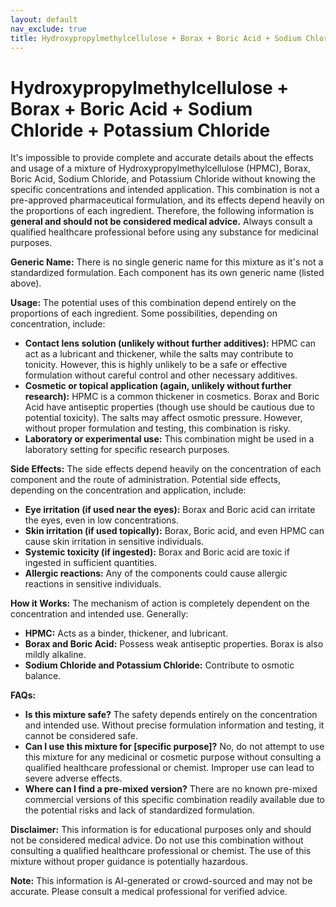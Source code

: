 ```yaml
---
layout: default
nav_exclude: true
title: Hydroxypropylmethylcellulose + Borax + Boric Acid + Sodium Chloride + Potassium Chloride
---
```


# Hydroxypropylmethylcellulose + Borax + Boric Acid + Sodium Chloride + Potassium Chloride

It's impossible to provide complete and accurate details about the effects and usage of a mixture of Hydroxypropylmethylcellulose (HPMC), Borax, Boric Acid, Sodium Chloride, and Potassium Chloride without knowing the specific concentrations and intended application.  This combination is not a pre-approved pharmaceutical formulation, and its effects depend heavily on the proportions of each ingredient.  Therefore, the following information is **general and should not be considered medical advice.**  Always consult a qualified healthcare professional before using any substance for medicinal purposes.


**Generic Name:**  There is no single generic name for this mixture as it's not a standardized formulation.  Each component has its own generic name (listed above).

**Usage:** The potential uses of this combination depend entirely on the proportions of each ingredient.  Some possibilities, depending on concentration, include:

* **Contact lens solution (unlikely without further additives):**  HPMC can act as a lubricant and thickener, while the salts may contribute to tonicity.  However, this is highly unlikely to be a safe or effective formulation without careful control and other necessary additives.
* **Cosmetic or topical application (again, unlikely without further research):**  HPMC is a common thickener in cosmetics.  Borax and Boric Acid have antiseptic properties (though use should be cautious due to potential toxicity).  The salts may affect osmotic pressure.  However, without proper formulation and testing, this combination is risky.
* **Laboratory or experimental use:**  This combination might be used in a laboratory setting for specific research purposes.


**Side Effects:** The side effects depend heavily on the concentration of each component and the route of administration.  Potential side effects, depending on the concentration and application,  include:

* **Eye irritation (if used near the eyes):** Borax and Boric acid can irritate the eyes, even in low concentrations.
* **Skin irritation (if used topically):** Borax, Boric acid, and even HPMC can cause skin irritation in sensitive individuals.
* **Systemic toxicity (if ingested):** Borax and Boric acid are toxic if ingested in sufficient quantities.
* **Allergic reactions:** Any of the components could cause allergic reactions in sensitive individuals.


**How it Works:** The mechanism of action is completely dependent on the concentration and intended use.  Generally:

* **HPMC:** Acts as a binder, thickener, and lubricant.
* **Borax and Boric Acid:** Possess weak antiseptic properties. Borax is also mildly alkaline.
* **Sodium Chloride and Potassium Chloride:** Contribute to osmotic balance.


**FAQs:**

* **Is this mixture safe?**  The safety depends entirely on the concentration and intended use.  Without precise formulation information and testing, it cannot be considered safe.
* **Can I use this mixture for [specific purpose]?**  No, do not attempt to use this mixture for any medicinal or cosmetic purpose without consulting a qualified healthcare professional or chemist.  Improper use can lead to severe adverse effects.
* **Where can I find a pre-mixed version?**  There are no known pre-mixed commercial versions of this specific combination readily available due to the potential risks and lack of standardized formulation.


**Disclaimer:** This information is for educational purposes only and should not be considered medical advice.  Do not use this combination without consulting a qualified healthcare professional or chemist.  The use of this mixture without proper guidance is potentially hazardous.


**Note:** This information is AI-generated or crowd-sourced and may not be accurate. Please consult a medical professional for verified advice.